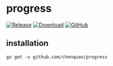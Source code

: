 # progress

[![Release](https://img.shields.io/github/v/release/chenquan/progress.svg?style=flat-square)](https://github.com/chenquan/progress)
[![Download](https://goproxy.cn/stats/github.com/chenquan/progress/badges/download-count.svg)](https://github.com/chenquan/progress)
[![GitHub](https://img.shields.io/github/license/chenquan/progress)](LICENSE)

## installation

```shell
go get -u github.com/chenquan/progress
```